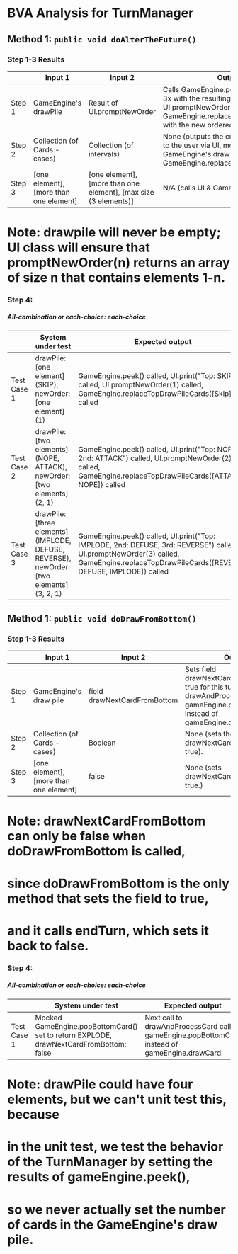# BVA Analysis for TurnManager

## Method 1: ```public void doAlterTheFuture()```
### Step 1-3 Results
|        | Input 1                                | Input 2                                                         | Output                                                                                                                                                                         |
|--------|----------------------------------------|-----------------------------------------------------------------|--------------------------------------------------------------------------------------------------------------------------------------------------------------------------------|
| Step 1 | GameEngine's drawPile                  | Result of UI.promptNewOrder                                     | Calls GameEngine.peek(), then UI.print 3x with the resulting cards, then calls UI.promptNewOrder(# cards), then GameEngine.replaceTopDrawPileCards with the new ordered cards. |
| Step 2 | Collection (of Cards - cases)          | Collection (of intervals)                                       | None (outputs the current top 3 cards to the user via UI, modifies GameEngine's draw pile via GameEngine.replaceTopDrawPileCards.                                              |
| Step 3 | [one element], [more than one element] | [one element], [more than one element], [max size (3 elements)] | N/A (calls UI & GameEngine functions)                                                                                                                                          |
# Note: drawpile will never be empty; UI class will ensure that promptNewOrder(n) returns an array of size n that contains elements 1-n.

### Step 4:
##### All-combination or each-choice: each-choice

|              | System under test                                                                         | Expected output                                                                                                                                                                          | Implemented? |
|--------------|-------------------------------------------------------------------------------------------|------------------------------------------------------------------------------------------------------------------------------------------------------------------------------------------|--------------|
| Test Case 1  | drawPile: [one element] (SKIP), newOrder: [one element] (1)                               | GameEngine.peek() called, UI.print("Top: SKIP") called, UI.promptNewOrder(1) called, GameEngine.replaceTopDrawPileCards([Skip]) called                                                   | yes          |
| Test Case 2  | drawPile: [two elements] (NOPE, ATTACK), newOrder: [two elements] (2, 1)                  | GameEngine.peek() called, UI.print("Top: NOPE, 2nd: ATTACK") called, UI.promptNewOrder(2) called, GameEngine.replaceTopDrawPileCards([ATTACK, NOPE]) called                              | yes          |
| Test Case 3  | drawPile: [three elements] (IMPLODE, DEFUSE, REVERSE), newOrder: [two elements] (3, 2, 1) | GameEngine.peek() called, UI.print("Top: IMPLODE, 2nd: DEFUSE, 3rd: REVERSE") called, UI.promptNewOrder(3) called, GameEngine.replaceTopDrawPileCards([REVERSE, DEFUSE, IMPLODE]) called | yes          |


## Method 1: ```public void doDrawFromBottom()```
### Step 1-3 Results
|        | Input 1                                | Input 2                      | Output                                                                                                                                                   |
|--------|----------------------------------------|------------------------------|----------------------------------------------------------------------------------------------------------------------------------------------------------|
| Step 1 | GameEngine's draw pile                 | field drawNextCardFromBottom | Sets field drawNextCardFromBottom to true for this turn, so that drawAndProcessCard() calls gameEngine.popBottomCard() instead of gameEngine.drawCard(). |
| Step 2 | Collection (of Cards - cases)          | Boolean                      | None (sets the field drawNextCardFromBottom to true).                                                                                                    |
| Step 3 | [one element], [more than one element] | false                        | None (sets drawNextCardFromBottom to true.)                                                                                                              |
# Note: drawNextCardFromBottom can only be false when doDrawFromBottom is called, 
# since doDrawFromBottom is the only method that sets the field to true, 
# and it calls endTurn, which sets it back to false.


### Step 4:
##### All-combination or each-choice: each-choice

|              | System under test                                                                      | Expected output                                                                                | Implemented? |
|--------------|----------------------------------------------------------------------------------------|------------------------------------------------------------------------------------------------|--------------|
| Test Case 1  | Mocked GameEngine.popBottomCard() set to return EXPLODE, drawNextCardFromBottom: false | Next call to drawAndProcessCard calls gameEngine.popBottomCard instead of gameEngine.drawCard. | no           |

# Note: drawPile could have four elements, but we can't unit test this, because 
# in the unit test, we test the behavior of the TurnManager by setting the results of gameEngine.peek(),
# so we never actually set the number of cards in the GameEngine's draw pile.